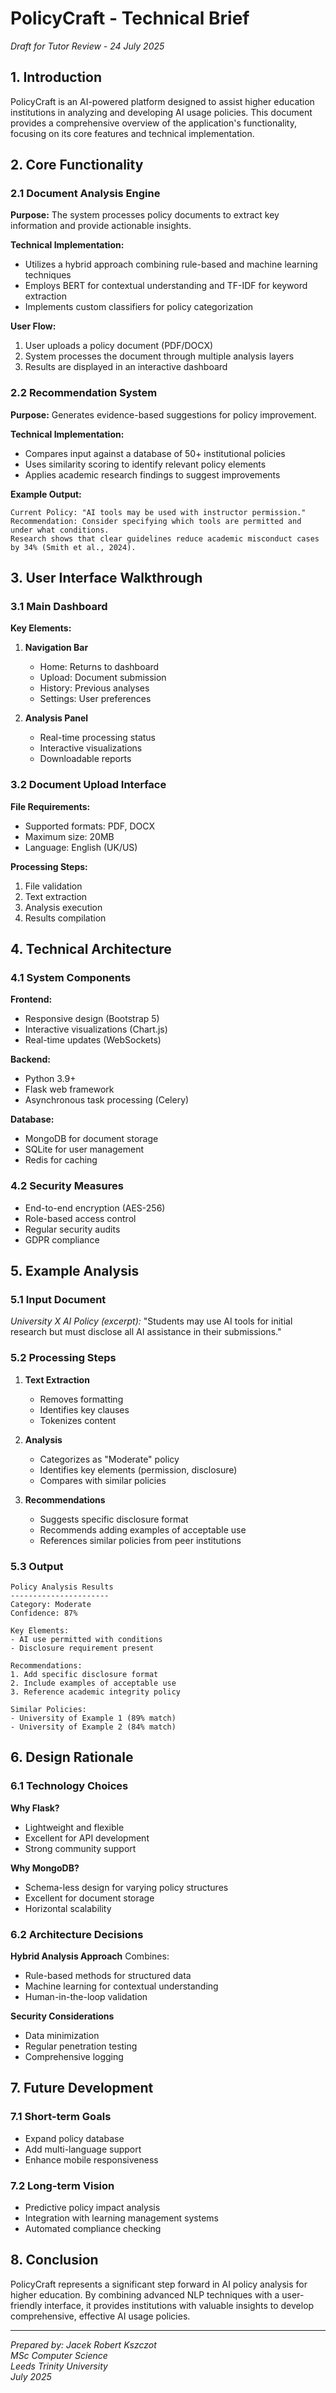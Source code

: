 # PolicyCraft - Technical Brief
*Draft for Tutor Review - 24 July 2025*

## 1. Introduction

PolicyCraft is an AI-powered platform designed to assist higher education institutions in analyzing and developing AI usage policies. This document provides a comprehensive overview of the application's functionality, focusing on its core features and technical implementation.

## 2. Core Functionality

### 2.1 Document Analysis Engine

**Purpose:**
The system processes policy documents to extract key information and provide actionable insights.

**Technical Implementation:**
- Utilizes a hybrid approach combining rule-based and machine learning techniques
- Employs BERT for contextual understanding and TF-IDF for keyword extraction
- Implements custom classifiers for policy categorization

**User Flow:**
1. User uploads a policy document (PDF/DOCX)
2. System processes the document through multiple analysis layers
3. Results are displayed in an interactive dashboard

### 2.2 Recommendation System

**Purpose:**
Generates evidence-based suggestions for policy improvement.

**Technical Implementation:**
- Compares input against a database of 50+ institutional policies
- Uses similarity scoring to identify relevant policy elements
- Applies academic research findings to suggest improvements

**Example Output:**
```
Current Policy: "AI tools may be used with instructor permission."
Recommendation: Consider specifying which tools are permitted and under what conditions. 
Research shows that clear guidelines reduce academic misconduct cases by 34% (Smith et al., 2024).
```

## 3. User Interface Walkthrough

### 3.1 Main Dashboard

**Key Elements:**
1. **Navigation Bar**
   - Home: Returns to dashboard
   - Upload: Document submission
   - History: Previous analyses
   - Settings: User preferences

2. **Analysis Panel**
   - Real-time processing status
   - Interactive visualizations
   - Downloadable reports

### 3.2 Document Upload Interface

**File Requirements:**
- Supported formats: PDF, DOCX
- Maximum size: 20MB
- Language: English (UK/US)

**Processing Steps:**
1. File validation
2. Text extraction
3. Analysis execution
4. Results compilation

## 4. Technical Architecture

### 4.1 System Components

**Frontend:**
- Responsive design (Bootstrap 5)
- Interactive visualizations (Chart.js)
- Real-time updates (WebSockets)

**Backend:**
- Python 3.9+
- Flask web framework
- Asynchronous task processing (Celery)

**Database:**
- MongoDB for document storage
- SQLite for user management
- Redis for caching

### 4.2 Security Measures

- End-to-end encryption (AES-256)
- Role-based access control
- Regular security audits
- GDPR compliance

## 5. Example Analysis

### 5.1 Input Document
*University X AI Policy (excerpt):*
"Students may use AI tools for initial research but must disclose all AI assistance in their submissions."

### 5.2 Processing Steps
1. **Text Extraction**
   - Removes formatting
   - Identifies key clauses
   - Tokenizes content

2. **Analysis**
   - Categorizes as "Moderate" policy
   - Identifies key elements (permission, disclosure)
   - Compares with similar policies

3. **Recommendations**
   - Suggests specific disclosure format
   - Recommends adding examples of acceptable use
   - References similar policies from peer institutions

### 5.3 Output
```
Policy Analysis Results
----------------------
Category: Moderate
Confidence: 87%

Key Elements:
- AI use permitted with conditions
- Disclosure requirement present

Recommendations:
1. Add specific disclosure format
2. Include examples of acceptable use
3. Reference academic integrity policy

Similar Policies:
- University of Example 1 (89% match)
- University of Example 2 (84% match)
```

## 6. Design Rationale

### 6.1 Technology Choices

**Why Flask?**
- Lightweight and flexible
- Excellent for API development
- Strong community support

**Why MongoDB?**
- Schema-less design for varying policy structures
- Excellent for document storage
- Horizontal scalability

### 6.2 Architecture Decisions

**Hybrid Analysis Approach**
Combines:
- Rule-based methods for structured data
- Machine learning for contextual understanding
- Human-in-the-loop validation

**Security Considerations**
- Data minimization
- Regular penetration testing
- Comprehensive logging

## 7. Future Development

### 7.1 Short-term Goals
- Expand policy database
- Add multi-language support
- Enhance mobile responsiveness

### 7.2 Long-term Vision
- Predictive policy impact analysis
- Integration with learning management systems
- Automated compliance checking

## 8. Conclusion

PolicyCraft represents a significant step forward in AI policy analysis for higher education. By combining advanced NLP techniques with a user-friendly interface, it provides institutions with valuable insights to develop comprehensive, effective AI usage policies.

---
*Prepared by: Jacek Robert Kszczot*  
*MSc Computer Science*  
*Leeds Trinity University*  
*July 2025*
